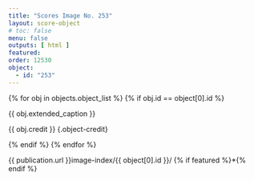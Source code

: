```yaml
---
title: "Scores Image No. 253"
layout: score-object
# toc: false
menu: false
outputs: [ html ]
featured: 
order: 12530
object:
  - id: "253"
---
```


{% for obj in objects.object_list %}
{% if obj.id == object[0].id %}

{{ obj.extended_caption }}

{{ obj.credit }} {.object-credit}

{% endif %}
{% endfor %}

<div class="object-credit object-url is-print-only">

{{ publication.url }}image-index/{{ object[0].id }}/ {% if featured %}*{% endif %}

</div>

